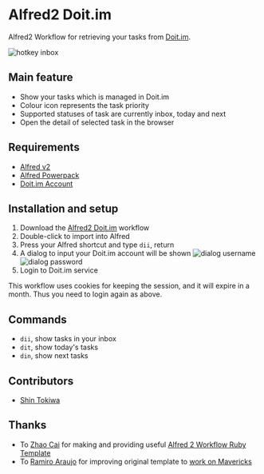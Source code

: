 # Alfred2 Doit.im

Alfred2 Workflow for retrieving your tasks from [Doit.im](http://doit.im/).

![hotkey inbox](https://raw2.github.com/tocky/alfred2-doit-im/master/screenshots/hotkey-today.png)

## Main feature

* Show your tasks which is managed in Doit.im
* Colour icon represents the task priority
* Supported statuses of task are currently inbox, today and next
* Open the detail of selected task in the browser

## Requirements

* [Alfred v2](http://www.alfredapp.com/)
* [Alfred Powerpack](https://buy.alfredapp.com/)
* [Doit.im Account](http://doit.im/)

## Installation and setup

1. Download the [Alfred2 Doit.im](http://cl.ly/U1B2) workflow
2. Double-click to import into Alfred
3. Press your Alfred shortcut and type `dii`, return
4. A dialog to input your Doit.im account will be shown
![dialog username](https://raw2.github.com/tocky/alfred2-doit-im/master/screenshots/dialog-username.png)
![dialog password](https://raw2.github.com/tocky/alfred2-doit-im/master/screenshots/dialog-password.png)
5. Login to Doit.im service

This workflow uses cookies for keeping the session, and it will expire in a month. Thus you need to login again as above.

## Commands

* `dii`, show tasks in your inbox
* `dit`, show today's tasks
* `din`, show next tasks

## Contributors

* [Shin Tokiwa][tocky]

## Thanks

* To [Zhao Cai][zhaocai] for making and providing useful [Alfred 2 Workflow Ruby Template](https://github.com/zhaocai/alfred2-ruby-template)
* To [Ramiro Araujo][ramiroaraujo] for improving original template to [work on Mavericks](https://github.com/ramiroaraujo/alfred2-ruby-template)

[tocky]: https://github.com/tocky
[zhaocai]: https://github.com/zhaocai
[ramiroaraujo]: https://github.com/ramiroaraujo
